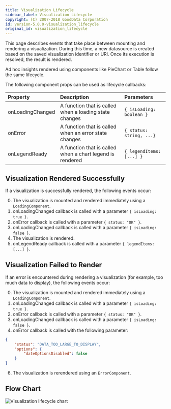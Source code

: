 ```yaml
---
title: Visualization Lifecycle
sidebar_label: Visualization Lifecycle
copyright: (C) 2007-2018 GoodData Corporation
id: version-5.0.0-visualization_lifecycle
original_id: visualization_lifecycle
---
```


This page describes events that take place between mounting and rendering a visualization. During this time, a new datasource is created based on the saved visualization identifier or URI. Once its execution is resolved, the result is rendered.

Ad hoc insights rendered using components like PieChart or Table follow the same lifecycle.

The following component props can be used as lifecycle callbacks:

| Property | Description | Parameters |
| :--- | :--- | :--- |
| onLoadingChanged | A function that is called when a loading state changes | ```{ isLoading: boolean }``` |
| onError | A function that is called when an error state changes | ```{ status: string, ...}``` |
| onLegendReady  | A function that is called when a chart legend is rendered | ```{ legendItems: [...] }``` |

## Visualization Rendered Successfully

If a visualization is successfully rendered, the following events occur:

0. The visualization is mounted and rendered immediately using a ```LoadingComponent```.
0. onLoadingChanged callback is called with a parameter ```{ isLoading: true }```.
0. onError callback is called with a parameter ```{ status: "OK" }```.
0. onLoadingChanged callback is called with a parameter ```{ isLoading: false }```.
0. The visualization is rendered.
0. onLegendReady callback is called with a parameter ```{ legendItems: [...] }```.

## Visualization Failed to Render

If an error is encountered during rendering a visualization (for example, too much data to display), the following events occur:

0. The visualization is mounted and rendered immediately using a ```LoadingComponent```.
0. onLoadingChanged callback is called with a parameter ```{ isLoading: true }```.
0. onError callback is called with a parameter ```{ status: "OK" }```.
0. onLoadingChanged callback is called with a parameter ```{ isLoading: false }```.
0. onError callback is called with the following parameter:
```json
{
    "status": "DATA_TOO_LARGE_TO_DISPLAY",
    "options": {
        "dateOptionsDisabled": false
    }
}
```
6. The visualization is rerendered using an ```ErrorComponent```.

## Flow Chart

![Visualization lifecycle chart](assets/visualization_lifecycle.png "Visualization lifecycle chart")
<!-- https://drive.google.com/open?id=1sNjUcs9s0SOn68lIvVtIE3-edw6EMiY_ -->
